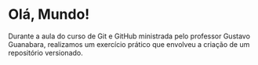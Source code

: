# Olá, Mundo!
 Durante a aula do curso de Git e GitHub ministrada pelo professor Gustavo Guanabara, realizamos um exercício prático que envolveu a criação de um repositório versionado.